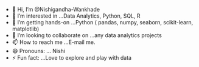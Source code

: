 - 👋 Hi, I’m @Nishigandha-Wankhade
- 👀 I’m interested in ...Data Analytics, Python, SQL, R
- 🌱 I’m getting hands-on ...Python ( pandas, numpy, seaborn, scikit-learn, matplotlib)
- 💞️ I’m looking to collaborate on ...any data analytics projects
- 📫 How to reach me ...E-mail me.
- 😄 Pronouns: ... Nishi
- ⚡ Fun fact: ...Love to explore and play with data

<!---
Nishigandha-Wankhade/Nishigandha-Wankhade is a ✨ special ✨ repository because its `README.md` (this file) appears on your GitHub profile.
You can click the Preview link to take a look at your changes.
--->
